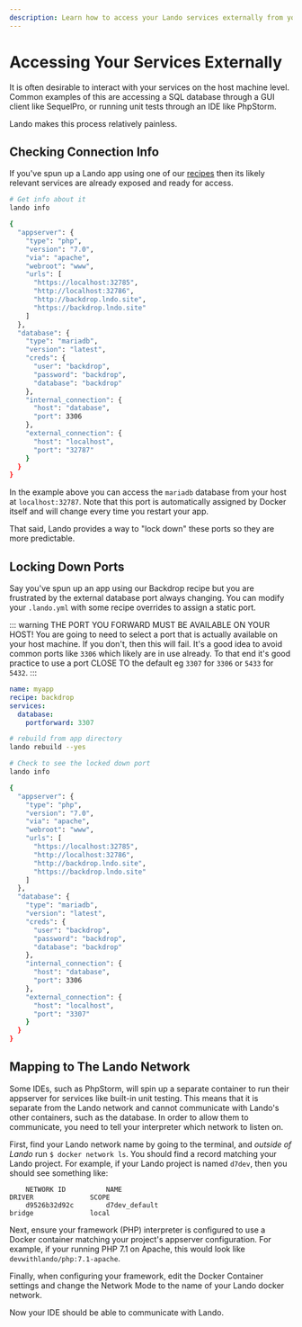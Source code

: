 ```yaml
---
description: Learn how to access your Lando services externally from your host machine.
---
```


# Accessing Your Services Externally

<GuideHeader />

It is often desirable to interact with your services on the host machine level. Common examples of this are accessing a SQL database through a GUI client like SequelPro, or running unit tests through an IDE like PhpStorm.

Lando makes this process relatively painless.

## Checking Connection Info

If you've spun up a Lando app using one of our [recipes](./../config/recipes.md) then its likely relevant services are already exposed and ready for access.

```bash
# Get info about it
lando info

{
  "appserver": {
    "type": "php",
    "version": "7.0",
    "via": "apache",
    "webroot": "www",
    "urls": [
      "https://localhost:32785",
      "http://localhost:32786",
      "http://backdrop.lndo.site",
      "https://backdrop.lndo.site"
    ]
  },
  "database": {
    "type": "mariadb",
    "version": "latest",
    "creds": {
      "user": "backdrop",
      "password": "backdrop",
      "database": "backdrop"
    },
    "internal_connection": {
      "host": "database",
      "port": 3306
    },
    "external_connection": {
      "host": "localhost",
      "port": "32787"
    }
  }
}
```

In the example above you can access the `mariadb` database from your host at `localhost:32787`. Note that this port is automatically assigned by Docker itself and will change every time you restart your app.

That said, Lando provides a way to "lock down" these ports so they are more predictable.

## Locking Down Ports

Say you've spun up an app using our Backdrop recipe but you are frustrated by the external database port always changing. You can modify your `.lando.yml` with some recipe overrides to assign a static port.

::: warning THE PORT YOU FORWARD MUST BE AVAILABLE ON YOUR HOST!
You are going to need to select a port that is actually available on your host machine. If you don't, then this will fail. It's a good idea to avoid common ports like `3306` which likely are in use already. To that end it's good practice to use a port CLOSE TO the default eg `3307` for `3306` or `5433` for `5432`.
:::

```yml
name: myapp
recipe: backdrop
services:
  database:
    portforward: 3307
```

```bash
# rebuild from app directory
lando rebuild --yes

# Check to see the locked down port
lando info

{
  "appserver": {
    "type": "php",
    "version": "7.0",
    "via": "apache",
    "webroot": "www",
    "urls": [
      "https://localhost:32785",
      "http://localhost:32786",
      "http://backdrop.lndo.site",
      "https://backdrop.lndo.site"
    ]
  },
  "database": {
    "type": "mariadb",
    "version": "latest",
    "creds": {
      "user": "backdrop",
      "password": "backdrop",
      "database": "backdrop"
    },
    "internal_connection": {
      "host": "database",
      "port": 3306
    },
    "external_connection": {
      "host": "localhost",
      "port": "3307"
    }
  }
}
```

## Mapping to The Lando Network

Some IDEs, such as PhpStorm, will spin up a separate container to run their appserver for services like built-in unit testing.  This means that it is separate from the Lando network and cannot communicate with Lando's other containers, such as the database.  In order to allow them to communicate, you need to tell your interpreter which network to listen on.

First, find your Lando network name by going to the terminal, and _outside of Lando_ run `$ docker network ls`.  You should find a record matching your Lando project.  For example, if your Lando project is named `d7dev`, then you should see something like:

```
    NETWORK ID          NAME                                        DRIVER              SCOPE
    d9526b32d92c        d7dev_default                               bridge              local

```

Next, ensure your framework (PHP) interpreter is configured to use a Docker container matching your project's appserver configuration.  For example, if your running PHP 7.1 on Apache, this would look like `devwithlando/php:7.1-apache`.

Finally, when configuring your framework, edit the Docker Container settings and change the Network Mode to the name of your Lando docker network.

Now your IDE should be able to communicate with Lando.

<GuideFooter />
<Newsletter />
